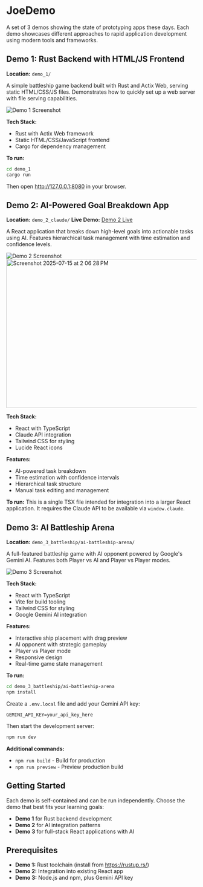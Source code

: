 # JoeDemo
A set of 3 demos showing the state of prototyping apps these days. Each demo showcases different approaches to rapid application development using modern tools and frameworks.

## Demo 1: Rust Backend with HTML/JS Frontend
**Location:** `demo_1/`

A simple battleship game backend built with Rust and Actix Web, serving static HTML/CSS/JS files. Demonstrates how to quickly set up a web server with file serving capabilities.

![Demo 1 Screenshot](screenshots/demo1-screenshot.png)

**Tech Stack:**
- Rust with Actix Web framework
- Static HTML/CSS/JavaScript frontend
- Cargo for dependency management

**To run:**
```bash
cd demo_1
cargo run
```
Then open http://127.0.0.1:8080 in your browser.

## Demo 2: AI-Powered Goal Breakdown App
**Location:** `demo_2_claude/`
**Live Demo:** [Demo 2 Live](https://claude.ai/public/artifacts/a62dd197-fcf0-4759-bc1e-d7f4a74ebea0)

A React application that breaks down high-level goals into actionable tasks using AI. Features hierarchical task management with time estimation and confidence levels.

![Demo 2 Screenshot](screenshots/demo2-screenshot.png)
<img width="808" height="394" alt="Screenshot 2025-07-15 at 2 06 28 PM" src="https://github.com/user-attachments/assets/2880171a-51f9-4e41-8a4c-9d673cc1be9e" />

**Tech Stack:**
- React with TypeScript
- Claude API integration
- Tailwind CSS for styling
- Lucide React icons

**Features:**
- AI-powered task breakdown
- Time estimation with confidence intervals
- Hierarchical task structure
- Manual task editing and management

**To run:**
This is a single TSX file intended for integration into a larger React application. It requires the Claude API to be available via `window.claude`.

## Demo 3: AI Battleship Arena
**Location:** `demo_3_battleship/ai-battleship-arena/`

A full-featured battleship game with AI opponent powered by Google's Gemini AI. Features both Player vs AI and Player vs Player modes.

![Demo 3 Screenshot](screenshots/demo3-screenshot.png)

**Tech Stack:**
- React with TypeScript
- Vite for build tooling
- Tailwind CSS for styling
- Google Gemini AI integration

**Features:**
- Interactive ship placement with drag preview
- AI opponent with strategic gameplay
- Player vs Player mode
- Responsive design
- Real-time game state management

**To run:**
```bash
cd demo_3_battleship/ai-battleship-arena
npm install
```

Create a `.env.local` file and add your Gemini API key:
```
GEMINI_API_KEY=your_api_key_here
```

Then start the development server:
```bash
npm run dev
```

**Additional commands:**
- `npm run build` - Build for production
- `npm run preview` - Preview production build

## Getting Started

Each demo is self-contained and can be run independently. Choose the demo that best fits your learning goals:

- **Demo 1** for Rust backend development
- **Demo 2** for AI integration patterns
- **Demo 3** for full-stack React applications with AI

## Prerequisites

- **Demo 1:** Rust toolchain (install from https://rustup.rs/)
- **Demo 2:** Integration into existing React app
- **Demo 3:** Node.js and npm, plus Gemini API key
